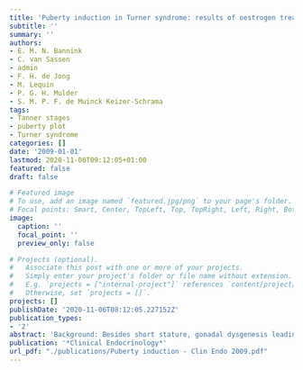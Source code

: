 ```yaml
---
title: 'Puberty induction in Turner syndrome: results of oestrogen treatment on development of secondary sexual characteristics, uterine dimensions and serum hormone levels.'
subtitle: ''
summary: ''
authors:
- E. M. N. Bannink
- C. van Sassen
- admin
- F. H. de Jong
- M. Lequin
- P. G. H. Mulder
- S. M. P. F. de Muinck Keizer-Schrama
tags:
- Tanner stages
- puberty plot
- Turner syndrome
categories: []
date: '2009-01-01'
lastmod: 2020-11-06T09:12:05+01:00
featured: false
draft: false

# Featured image
# To use, add an image named `featured.jpg/png` to your page's folder.
# Focal points: Smart, Center, TopLeft, Top, TopRight, Left, Right, BottomLeft, Bottom, BottomRight.
image:
  caption: ''
  focal_point: ''
  preview_only: false

# Projects (optional).
#   Associate this post with one or more of your projects.
#   Simply enter your project's folder or file name without extension.
#   E.g. `projects = ["internal-project"]` references `content/project/deep-learning/index.md`.
#   Otherwise, set `projects = []`.
projects: []
publishDate: '2020-11-06T08:12:05.227152Z'
publication_types:
- '2'
abstract: 'Background: Besides short stature, gonadal dysgenesis leading to a lack of oestrogen is one of the main characteristics of Turner syndrome (TS). In most TS girls, puberty is induced with exogenous oestrogens. Objective: To describe the pubertal development and uterine dimensions achieved by low-dose 17β-oestradiol (17β-E2) orally started at an appropriate age. Additionally, to determine whether serum hormone levels aid evaluation of pubertal progression. Design In 56 TS girls, we prospectively studied pubertal stage, serum E2, LH, FSH, SHBG and oestrone (E1), starting oestrogen treat- ment with a low-dose 17β-E2 (5 μg/kg/day) during GH treatment at mean (SD) age 12·7 (0·7) years. Hormone levels were measured at start, 3 months after start and after increasing 17β-E2 dosage. Uterine dimensions were measured in 39 TS women at age 19·9 (2·2) years. Results Althoughbreastandpubichairdevelopmentweresimilar to that in normal Dutch girls up to Tanner stage B5 and P5, respec- tively, breast development was 2 years later. Before oestrogen therapy, E2 levels were comparable to those in prepubertal girls. With a 17β-E2 dose of 5 μg/kg/day, these levels increased significantly, becoming comparable to normal late pubertal or adult concentrations, whereas SHBG levels were unchanged. At the adult 17β-E2 dose, SHBG had increased significantly. Uterus shape was juvenile in four (10·2%), cylin- drical in four and mature-adult shaped in 31 (79·5%) of TS patients. Conclusions During GH treatment in TS girls, normal breast development up to B5 can be mimicked, with just a 2-year delay. In a clinical setting, serum hormone levels provide no additional infor- mation for evaluating pubertal progression. After age-appropriate pubertal induction, uterine dimensions in women aged nearly 20 years were subnormal. It remains unclear whether this was related to E2 dosage, timing or duration, or factors related to TS.'
publication: '*Clinical Endocrinology*'
url_pdf: "./publications/Puberty induction - Clin Endo 2009.pdf"
---
```

